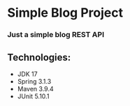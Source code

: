 # Simple Blog Project
### Just a simple blog REST API

## Technologies:
- JDK 17
- Spring 3.1.3
- Maven 3.9.4
- JUnit 5.10.1